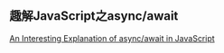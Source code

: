 ## 趣解JavaScript之async/await

[An Interesting Explanation of async/await in JavaScript](https://dmitripavlutin.com/javascript-async-await/)

